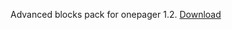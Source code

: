 Advanced blocks pack for onepager 1.2. [Download](https://github.com/nadimtuhin/onepager-advanced-blocks-pack/archive/master.zip)